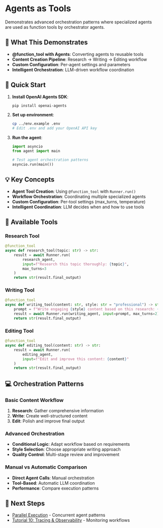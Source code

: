 # Agents as Tools

Demonstrates advanced orchestration patterns where specialized agents are used as function tools by orchestrator agents.

## 🎯 What This Demonstrates

- **@function_tool with Agents**: Converting agents to reusable tools
- **Content Creation Pipeline**: Research → Writing → Editing workflow
- **Custom Configuration**: Per-agent settings and parameters
- **Intelligent Orchestration**: LLM-driven workflow coordination

## 🚀 Quick Start

1. **Install OpenAI Agents SDK**:
   ```bash
   pip install openai-agents
   ```

2. **Set up environment**:
   ```bash
   cp ../env.example .env
   # Edit .env and add your OpenAI API key
   ```

3. **Run the agent**:
   ```python
   import asyncio
   from agent import main
   
   # Test agent orchestration patterns
   asyncio.run(main())
   ```

## 💡 Key Concepts

- **Agent Tool Creation**: Using `@function_tool` with `Runner.run()`
- **Workflow Orchestration**: Coordinating multiple specialized agents
- **Custom Configuration**: Per-tool settings (max_turns, temperature)
- **Intelligent Coordination**: LLM decides when and how to use tools

## 🧪 Available Tools

### Research Tool
```python
@function_tool
async def research_tool(topic: str) -> str:
    result = await Runner.run(
        research_agent,
        input=f"Research this topic thoroughly: {topic}",
        max_turns=3
    )
    return str(result.final_output)
```

### Writing Tool
```python
@function_tool  
async def writing_tool(content: str, style: str = "professional") -> str:
    prompt = f"Write engaging {style} content based on this research: {content}"
    result = await Runner.run(writing_agent, input=prompt, max_turns=2)
    return str(result.final_output)
```

### Editing Tool
```python
@function_tool
async def editing_tool(content: str) -> str:
    result = await Runner.run(
        editing_agent,
        input=f"Edit and improve this content: {content}"
    )
    return str(result.final_output)
```

## 💻 Orchestration Patterns

### Basic Content Workflow
1. **Research**: Gather comprehensive information
2. **Write**: Create well-structured content
3. **Edit**: Polish and improve final output

### Advanced Orchestration
- **Conditional Logic**: Adapt workflow based on requirements
- **Style Selection**: Choose appropriate writing approach
- **Quality Control**: Multi-stage review and improvement

### Manual vs Automatic Comparison
- **Direct Agent Calls**: Manual orchestration
- **Tool-Based**: Automatic LLM coordination
- **Performance**: Compare execution patterns

## 🔗 Next Steps

- [Parallel Execution](../9_1_parallel_execution/README.md) - Concurrent agent patterns
- [Tutorial 10: Tracing & Observability](../../10_tracing_observability/README.md) - Monitoring workflows
